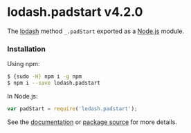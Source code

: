 # lodash.padstart v4.2.0

The [lodash](https://lodash.com/) method `_.padStart` exported as a [Node.js](https://nodejs.org/) module.

###  Installation

Using npm:
```bash
$ {sudo -H} npm i -g npm
$ npm i --save lodash.padstart
```

In Node.js:
```js
var padStart = require('lodash.padstart');
```

See the [documentation](https://lodash.com/docs#padStart) or [package source](https://github.com/lodash/lodash/blob/4.2.0-npm-packages/lodash.padstart) for more details.
